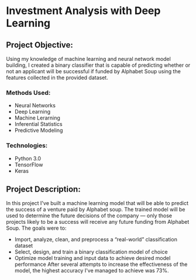 # Investment Analysis with Deep Learning 

## Project Objective:
Using my knowledge of machine learning and neural network model building, I created a binary classifier that is capable of predicting whether or not an applicant will be successful if funded by Alphabet Soup using the features collected in the provided dataset.

### Methods Used:
- Neural Networks
- Deep Learning 
- Machine Lerarning 
- Inferential Statistics 
- Predictive Modeling 

### Technologies:
- Python 3.0
- TensorFlow
- Keras 

## Project Description:
In this project I've built a machine learning model that will be able to predict the success of a venture paid by Alphabet soup. The trained model will be used to determine the future decisions of the company — only those projects likely to be a success will receive any future funding from Alphabet Soup. 
The goals were to:
- Import, analyze, clean, and preprocess a “real-world” classification dataset
- Select, design, and train a binary classification model of choice
- Optimize model training and input data to achieve desired model performance
After several attempts to increase the effectiveness of the model, the highest accuracy I've managed to achieve was 73%. 


